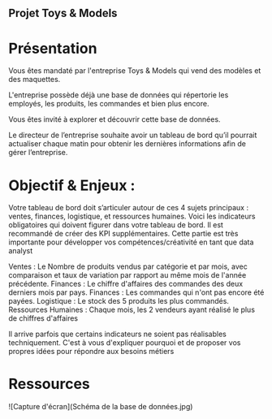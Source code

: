 ## Projet Toys & Models

# Présentation

Vous êtes mandaté par l'entreprise Toys & Models qui vend des modèles et des maquettes.

L'entreprise possède déjà une base de données qui répertorie les employés, les produits, les commandes et bien plus encore.

Vous êtes invité à explorer et découvrir cette base de données.

Le directeur de l’entreprise souhaite avoir un tableau de bord qu’il pourrait actualiser chaque matin pour obtenir les dernières informations afin de gérer l’entreprise.

# Objectif & Enjeux :

Votre tableau de bord doit s’articuler autour de ces 4 sujets principaux : ventes, finances, logistique, et ressources humaines. Voici les indicateurs obligatoires qui doivent figurer dans votre tableau de bord. Il est recommandé de créer des KPI supplémentaires. Cette partie est très importante pour développer vos compétences/créativité en tant que data analyst

Ventes : Le Nombre de produits vendus par catégorie et par mois, avec comparaison et taux de variation par rapport au même mois de l'année précédente.
Finances : Le chiffre d'affaires des commandes des deux derniers mois par pays.
Finances : Les commandes qui n'ont pas encore été payées.
Logistique : Le stock des 5 produits les plus commandés.
Ressources Humaines : Chaque mois, les 2 vendeurs ayant réalisé le plus de chiffres d'affaires

Il arrive parfois que certains indicateurs ne soient pas réalisables techniquement. C'est à vous d'expliquer pourquoi et de proposer vos propres idées pour répondre aux besoins métiers

# Ressources

![Capture d'écran](Schéma de la base de données.jpg)
